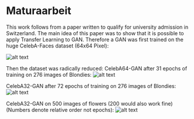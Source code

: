 # Maturaarbeit
This work follows from a paper written to qualify for university admission in Switzerland.
The main idea of this paper was to show that it is possible to apply Transfer Learning to GAN.
Therefore a GAN was first trained on the huge CelebA-Faces dataset (64x64 Pixel):

![alt text](https://raw.githubusercontent.com/developerator/Maturaarbeit/master/GAN-TransferLearning/CelebA64_results.png "CelebA64")

Then the dataset was radically reduced:
CelebA64-GAN after 31 epochs of training on 276 images of Blondies:
![alt text](https://raw.githubusercontent.com/developerator/Maturaarbeit/master/GAN-TransferLearning/Blondies64_31.png)

CelebA32-GAN after 72 epochs of training on 276 images of Blondies:
![alt text](https://raw.githubusercontent.com/developerator/Maturaarbeit/master/GAN-TransferLearning/Blondies32_72.png)

CelebA32-GAN on 500 images of flowers (200 would also work fine) (Numbers denote relative order not epochs):
![alt text](https://raw.githubusercontent.com/developerator/Maturaarbeit/master/GAN-TransferLearning/Flower_evolution.PNG)
